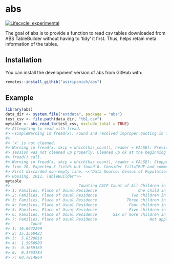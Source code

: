 
<!-- README.md is generated from README.Rmd. Please edit that file -->

# abs

<!-- badges: start -->

[![Lifecycle:
experimental](https://img.shields.io/badge/lifecycle-experimental-orange.svg)](https://www.tidyverse.org/lifecycle/#experimental)
<!-- badges: end -->

The goal of abs is to provide a function to read csv tables downloaded
from ABS TableBuilder without having to ‘tidy’ it first. Thus, helps
retain meta information of the tables.

## Installation

You can install the development version of abs from GitHub with:

``` r
remotes::install_githib("asiripanich/abs")
```

## Example

``` r
library(abs)
data_dir <- system.file("extdata", package = "abs")
test_csv <- file.path(data_dir, "tb1.csv")
mytable <- abs_read_tb(test_csv, exclude_total = TRUE)
#> Attempting to read with fread.
#> <simpleWarning in fread(x): Found and resolved improper quoting in first 100 rows. If the fields are not quoted (e.g. field separator does not appear within any field), try quote="" to avoid this warning.>
#> 
#> 'x' is not cleaned.
#> Warning in fread(x, skip = which(has_count), header = FALSE): Previous fread()
#> session was not cleaned up properly. Cleaned up ok at the beginning of this
#> fread() call.
#> Warning in fread(x, skip = which(has_count), header = FALSE): Stopped early on
#> line 20. Expected 3 fields but found 0. Consider fill=TRUE and comment.char=.
#> First discarded non-empty line: <<"Data Source: Census of Population and
#> Housing, 2011, TableBuilder">>
mytable
#>                              Counting CACF Count of All Children in Family
#> 1: Families, Place of Usual Residence                  One child in family
#> 2: Families, Place of Usual Residence               Two children in family
#> 3: Families, Place of Usual Residence             Three children in family
#> 4: Families, Place of Usual Residence              Four children in family
#> 5: Families, Place of Usual Residence              Five children in family
#> 6: Families, Place of Usual Residence       Six or more children in family
#> 7: Families, Place of Usual Residence                       Not applicable
#>         Count
#> 1: 16.0922299
#> 2: 15.1560423
#> 3:  5.8328819
#> 4:  1.5950983
#> 5:  0.3659169
#> 6:  0.1763784
#> 7: 60.7814864
```
